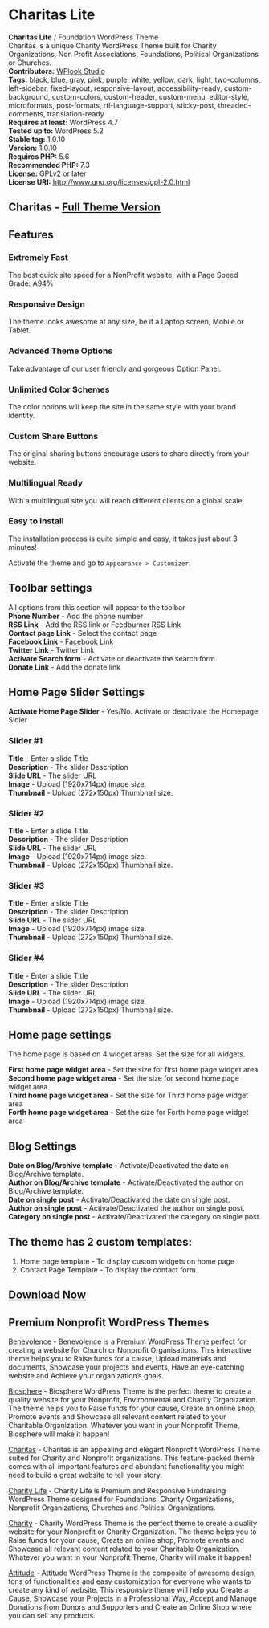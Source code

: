 
# Charitas Lite
**Charitas Lite** / Foundation WordPress Theme  
Charitas is a unique Charity WordPress Theme built for Charity Organizations, Non Profit Associations, Foundations, Political Organizations or Churches.  
**Contributors:** [WPlook Studio](https://wplook.com/product/themes/non-profit/charitas-charity-nonprofit-wordpress-theme/)  
**Tags:** black, blue, gray, pink, purple, white, yellow, dark, light, two-columns, left-sidebar, fixed-layout, responsive-layout, accessibility-ready, custom-background, custom-colors, custom-header, custom-menu, editor-style, microformats, post-formats, rtl-language-support, sticky-post, threaded-comments, translation-ready  
**Requires at least:** WordPress 4.7  
**Tested up to:** WordPress 5.2  
**Stable tag:** 1.0.10  
**Version:** 1.0.10  
**Requires PHP:** 5.6  
**Recommended PHP:** 7.3  
**License:** GPLv2 or later  
**License URI:** http://www.gnu.org/licenses/gpl-2.0.html

## Charitas - [ Full Theme Version](https://wplook.com/product/themes/non-profit/charitas-charity-nonprofit-wordpress-theme/)

## Features

### Extremely Fast
The best quick site speed for a NonProfit website, with a Page Speed Grade: A94%

### Responsive Design
The theme looks awesome at any size, be it a Laptop screen, Mobile or Tablet.

### Advanced Theme Options
Take advantage of our user friendly and gorgeous Option Panel.

### Unlimited Color Schemes
The color options will keep the site in the same style with your brand identity.

### Custom Share Buttons
The original sharing buttons encourage users to share directly from your website.

### Multilingual Ready
With a multilingual site you will reach different clients on a global scale.

### Easy to install
The installation process is quite simple and easy, it takes just about 3 minutes!

Activate the theme and go to `Appearance > Customizer`.

## Toolbar settings
All options from this section will appear to the toolbar  
**Phone Number** - Add the phone number  
**RSS Link** - Add the RSS link or Feedburner RSS Link  
**Contact page Link** - Select the contact page  
**Facebook Link** - Facebook Link  
**Twitter Link** - Twitter Link  
**Activate Search form** - Activate or deactivate the search form  
**Donate Link** - Add the donate link  

## 	Home Page Slider Settings
**Activate Home Page Slider** - Yes/No. Activate or deactivate the Homepage Sldier  

### Slider #1
**Title** - Enter a slide Title  
**Description** - The slider Description  
**Slide URL** - The slider URL  
**Image** - Upload (1920x714px) image size.  
**Thumbnail** - Upload (272x150px) Thumbnail size.  

### Slider #2
**Title** - Enter a slide Title  
**Description** - The slider Description  
**Slide URL** - The slider URL  
**Image** - Upload (1920x714px) image size.  
**Thumbnail** - Upload (272x150px) Thumbnail size.  

### Slider #3
**Title** - Enter a slide Title  
**Description** - The slider Description  
**Slide URL** - The slider URL  
**Image** - Upload (1920x714px) image size.  
**Thumbnail** - Upload (272x150px) Thumbnail size.  

### Slider #4
**Title** - Enter a slide Title  
**Description** - The slider Description  
**Slide URL** - The slider URL  
**Image** - Upload (1920x714px) image size.  
**Thumbnail** - Upload (272x150px) Thumbnail size.  

## Home page settings
The home page is based on 4 widget areas. Set the size for all widgets.  

**First home page widget area** - Set the size for first home page widget area  
**Second home page widget area** - Set the size for second home page widget area  
**Third home page widget area** - Set the size for Third home page widget area  
**Forth home page widget area** - Set the size for Forth home page widget area  

## Blog Settings
**Date on Blog/Archive template** - Activate/Deactivated the date on Blog/Archive template.  
**Author on Blog/Archive template** - Activate/Deactivated the author on Blog/Archive template.  
**Date on single post** - Activate/Deactivated the date on single post.  
**Author on single post** - Activate/Deactivated the author on single post.  
**Category on single post** - Activate/Deactivated the category on single post.  

## The theme has 2 custom templates:
1. Home page template - To display custom widgets on home page  
2. Contact Page Template - To display the contact form.  

## [Download Now](https://downloads.wordpress.org/theme/charitas-lite.1.0.9.zip)

## 	Premium Nonprofit WordPress Themes
[Benevolence](https://wplook.com/product/themes/non-profit/benevolence-church-wordpress-theme/) - Benevolence is a Premium WordPress Theme perfect for creating a website for Church or Nonprofit Organisations. This interactive theme helps you to Raise funds for a cause, Upload materials and documents, Showcase your projects and events, Have an eye-catching website and Achieve your organization’s goals.  

[Biosphere](https://wplook.com/product/themes/non-profit/biosphere-environmental-wordpress-theme/) - Biosphere WordPress Theme is the perfect theme to create a quality website for your Nonprofit, Environmental and Charity Organization. The theme helps you to Raise funds for your cause, Create an online shop, Promote events and Showcase all relevant content related to your Charitable Organization. Whatever you want in your Nonprofit Theme, Biosphere will make it happen!  

[Charitas](https://wplook.com/product/themes/non-profit/charitas-charity-nonprofit-wordpress-theme/) - Charitas is an appealing and elegant Nonprofit WordPress Theme suited for Charity and Nonprofit organizations. This feature-packed theme comes with all important features and abundant functionality you might need to build a great website to tell your story.  

[Charity Life](https://wplook.com/product/themes/non-profit/charity-fundraising-wordpress-theme/) - Charity Life is Premium and Responsive Fundraising WordPress Theme designed for Foundations, Charity Organizations, Nonprofit Organizations, Churches and Political Organizations.  

[Charity](https://wplook.com/product/themes/non-profit/charity-nonprofit-wordpress-theme/) - Charity WordPress Theme is the perfect theme to create a quality website for your Nonprofit or Charity Organization. The theme helps you to Raise funds for your cause, Create an online shop, Promote events and Showcase all relevant content related to your Charitable Organization. Whatever you want in your Nonprofit Theme, Charity will make it happen!  

[Attitude](https://wplook.com/product/themes/multipurpose/attitude-drag-drop-wordpress-theme/) - Attitude WordPress Theme is the composite of awesome design, tons of functionalities and easy customization for everyone who wants to create any kind of website. This responsive theme will help you Create a Cause, Showcase your Projects in a Professional Way, Accept and Manage Donations from Donors and Supporters and Create an Online Shop where you can sell any products.  
